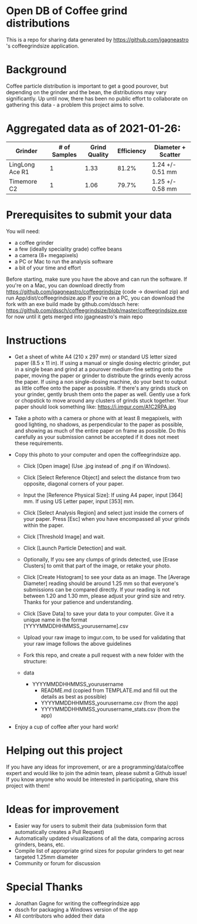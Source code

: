 # Open DB of Coffee grind distributions

This is a repo for sharing data generated by https://github.com/jgagneastro 's coffeegrindsize application.

# Background

Coffee particle distribution is important to get a good pourover, but depending on the grinder and the bean, the distributions may vary significantly. Up until now, there has been no public effort to collaborate on gathering this data - a problem this project aims to solve.

# Aggregated data as of 2021-01-26:


| Grinder          | # of Samples | Grind Quality |  Efficiency | Diameter + Scatter |
| ---------------- | ------------ | ------------- | ----------- | ------------------ |
| LingLong Ace R1  | 1            | 1.33          | 81.2%       | 1.24 +/- 0.51 mm   |
| Timemore C2      | 1            | 1.06          | 79.7%       | 1.25 +/- 0.58 mm   |


# Prerequisites to submit your data

You will need:

* a coffee grinder
* a few (ideally speciality grade) coffee beans
* a camera (8+ megapixels)
* a PC or Mac to run the analysis software
* a bit of your time and effort

Before starting, make sure you have the above and can run the software.
If you're on a Mac, you can download directly from https://github.com/jgagneastro/coffeegrindsize (code -> download zip) and run App/dist/coffeegrindsize.app
If you're on a PC, you can download the fork with an exe build made by github.com/dssch here: https://github.com/dssch/coffeegrindsize/blob/master/coffeegrindsize.exe for now until it gets merged into jgagneastro's main repo

# Instructions

* Get a sheet of white A4 (210 x 297 mm) or standard US letter sized paper (8.5 x 11 in). If using a manual or single dosing electric grinder, put in a single bean and grind at a pourover medium-fine setting onto the paper, moving the paper or grinder to distribute the grinds evenly across the paper. If using a non single-dosing machine, do your best to output as little coffee onto the paper as possible. If there's any grinds stuck on your grinder, gently brush them onto the paper as well. Gently use a fork or chopstick to move around any clusters of grinds stuck together. Your paper should look something like: https://i.imgur.com/A1C2RPA.jpg

* Take a photo with a camera or phone with at least 8 megapixels, with good lighting, no shadows, as perpendicular to the paper as possible, and showing as much of the entire paper on frame as possible. Do this carefully as your submission cannot be accepted if it does not meet these requirements.

* Copy this photo to your computer and open the coffeegrindsize app.
    - Click [Open image] (Use .jpg instead of .png if on Windows).
    - Click [Select Reference Object] and select the distance from two opposite, diagonal corners of your paper.
    - Input the [Reference Physical Size]: If using A4 paper, input [364] mm. If using US Letter paper, input [353] mm.
    - Click [Select Analysis Region] and select just inside the corners of your paper. Press [Esc] when you have encompassed all your grinds within the paper.
    - Click [Threshold Image] and wait.
    - Click [Launch Particle Detection] and wait.
    - Optionally, If you see any clumps of grinds detected, use [Erase Clusters] to omit that part of the image, or retake your photo.
    - Click [Create Histogram] to see your data as an image. The [Average Diameter] reading should be around 1.25 mm so that everyone's submissions can be compared directly. If your reading is not between 1.20 and 1.30 mm, please adjust your grind size and retry. Thanks for your patience and understanding.
    - Click [Save Data] to save your data to your computer. Give it a unique name in the format [YYYYMMDDHHMMSS_yourusername].csv
    - Upload your raw image to imgur.com, to be used for validating that your raw image follows the above guidelines
    - Fork this repo, and create a pull request with a new folder with the structure:

    - data
      - YYYYMMDDHHMMSS_yourusername
        - README.md (copied from TEMPLATE.md and fill out the details as best as possible)
        - YYYYMMDDHHMMSS_yourusername.csv (from the app)
        - YYYYMMDDHHMMSS_yourusername_stats.csv (from the app)

* Enjoy a cup of coffee after your hard work!

# Helping out this project

If you have any ideas for improvement, or are a programming/data/coffee expert and would like to join the admin team, please submit a Github issue!
If you know anyone who would be interested in participating, share this project with them!

# Ideas for improvement

* Easier way for users to submit their data (submission form that automatically creates a Pull Request)
* Automatically updated visualizations of all the data, comparing across grinders, beans, etc.
* Compile list of appropriate grind sizes for popular grinders to get near targeted 1.25mm diameter
* Community or forum for discussion

# Special Thanks

* Jonathan Gagne for writing the coffeegrindsize app
* dssch for packaging a Windows version of the app
* All contributors who added their data
